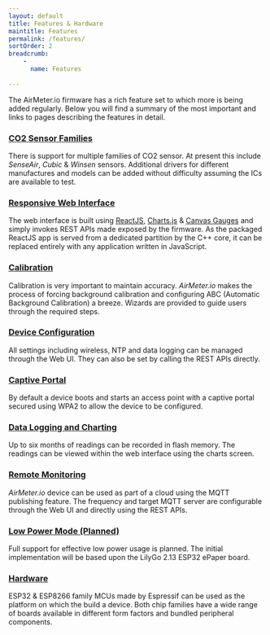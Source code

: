 ```yaml
---
layout: default
title: Features & Hardware
maintitle: Features
permalink: /features/
sortOrder: 2
breadcrumb:
    - 
      name: Features
      
---
```


The AirMeter.io firmware has a rich feature set to which more is being added regularly. Below you will find a summary of the most important and links to pages describing the features in detail.

### [CO2 Sensor Families](/features/sensors)
There is support for multiple families of CO2 sensor. At present this include *SenseAir*, *Cubic* & *Winsen* sensors. Additional drivers for different manufactures and models can be added without difficulty assuming the ICs are available to test.

### [Responsive Web Interface](/features/webui)
The web interface is built using [ReactJS](https://reactjs.org), [Charts.js](https://www.chartjs.org/)  & [Canvas Gauges](https://canvas-gauges.com/) and simply invokes REST APIs made exposed by the firmware. As the packaged ReactJS app is served from a dedicated partition by the C++ core, it can be replaced entirely with any application written in JavaScript.

### [Calibration](/features/calibration) 
Calibration is very important to maintain accuracy. *AirMeter.io* makes the process of forcing background calibration and configuring ABC (Automatic Background Calibration) a breeze. Wizards are provided to guide users through the required steps.

### [Device Configuration](/features/configuration)
All settings including wireless, NTP and data logging can be managed through the Web UI. They can also be set by calling the REST APIs directly.

### [Captive Portal](/features/captiveportal) 
By default a device boots and starts an access point with a captive portal secured using WPA2 to allow the device to be configured.

### [Data Logging and Charting](/features/datalogging)
Up to six months of readings can be recorded in flash memory. The readings can be viewed within the web interface using the charts screen. 

### [Remote Monitoring](/features/remotemonitoring) 
*AirMeter.io* device can be used as part of a cloud using the MQTT publishing feature. The frequency and target MQTT server are configurable through the Web UI and directly using the REST APIs.

### [Low Power Mode (Planned)](/features/lowpower)
Full support for effective low power usage is planned. The initial implementation will be based upon the LilyGo 2.13 ESP32 ePaper board.

### [Hardware](/features/hardware) 
ESP32 & ESP8266 family MCUs made by Espressif can be used as the platform on which the build a device. Both chip families have a wide range of boards available in different form factors and bundled peripheral components.